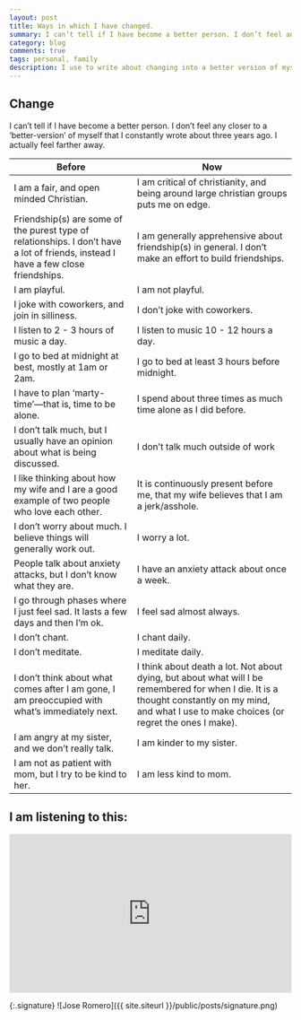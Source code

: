```yaml
---
layout: post
title: Ways in which I have changed.
summary: I can’t tell if I have become a better person. I don’t feel any closer to a ‘better-version’ of myself that I constantly wrote about three years ago. I actually feel farther away. 
category: blog
comments: true
tags: personal, family
description: I use to write about changing into a better version of myself. I am not sure that is happening. These are ways in which I have changed over the last couple of years.
---
```


## Change

I can’t tell if I have become a better person. I don’t feel any closer to a ‘better-version’ of myself that I constantly wrote about three years ago. I actually feel farther away.

|   Before 	|  Now 	|
|---	|---	|
|   I am a fair, and open minded Christian.	|   I am critical of christianity, and being around large christian groups puts me on edge.	|
|   Friendship(s) are some of the purest type of relationships. I don’t have a lot of friends, instead I have a few close friendships.	|   I am generally apprehensive about friendship(s) in general. I don’t make an effort to build friendships.	|
|   I am playful. 	|   I am not playful.	|
|   I joke with coworkers, and join in silliness.  	|   I don’t joke with coworkers.	|
|   I listen to 2 - 3 hours of music a day.  	|   I listen to music 10 - 12 hours a day.	|
|   I go to bed at midnight at best, mostly at 1am or 2am.	|   I go to bed at least 3 hours before midnight.	|
|   I have to plan ‘marty-time’—that is, time to be alone.	|   I spend about three times as much time alone as I did before.	|
|   I don’t talk much, but I usually have an opinion about what is being discussed.	|   I don’t talk much outside of work	|
|   I like thinking about how my wife and I are a good example of two people who love each other. 	|   It is continuously present before me, that my wife believes that I am a jerk/asshole.	|
|   I don’t worry about much. I believe things will generally work out.	|   I worry a lot.	|
|   People talk about anxiety attacks, but I don’t know what they are.	|   I have an anxiety attack about once a week.	|
|   I go through phases where I just feel sad. It lasts a few days and then I’m ok.	|   I feel sad almost always.	|
|   I don’t chant.	|   I chant daily.	|
|   I don’t meditate.	|  I meditate daily.	|
|   I don’t think about what comes after I am gone, I am preoccupied with what’s immediately next.	|   I think about death a lot. Not about dying, but about what will I be remembered for when I die. It is a thought constantly on my mind, and what I use to make choices (or regret the ones I make). 	|
|   I am angry at my sister, and we don’t really talk.	|   I am kinder to my sister.	|
|   I am not as patient with mom, but I try to be kind to her. 	|   I am less kind to mom.	|

## I am listening to this:
<style>.embed-container { position: relative; padding-bottom: 56.25%; height: 0; overflow: hidden; max-width: 100%; } .embed-container iframe, .embed-container object, .embed-container embed { position: absolute; top: 0; left: 0; width: 100%; height: 100%; }</style>
<div class='embed-container'><iframe src='https://www.youtube.com/embed/gzlZEJrZ_TQ' frameborder='0' allowfullscreen></iframe></div>

{:.signature}
![Jose Romero]({{ site.siteurl }}/public/posts/signature.png)